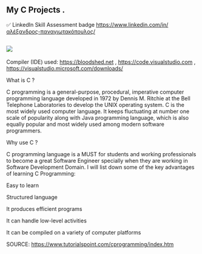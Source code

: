 My C Projects .
----------------

✅ LinkedIn Skill Assessment badge
https://www.linkedin.com/in/αλέξανδρος-παναγιωτακόπουλος/





![](https://th.bing.com/th/id/OIP._MOWXxL6wpkdLY7Vz7I2tAHaF7?pid=ImgDet&rs=1)
---------------------------------------------------------------------------------------------------------------------------------------


Compiler (IDE) used: https://bloodshed.net , https://code.visualstudio.com , https://visualstudio.microsoft.com/downloads/


What is C ?

C programming is a general-purpose, procedural, imperative computer programming language developed in 1972 by Dennis M. Ritchie at the Bell Telephone Laboratories to develop the UNIX operating system. C is the most widely used computer language. It keeps fluctuating at number one scale of popularity along with Java programming language, which is also equally popular and most widely used among modern software programmers.
  
Why use C ?

C programming language is a MUST for students and working professionals to become a great Software Engineer specially when they are working in Software Development Domain. I will list down some of the key advantages of learning C Programming:

Easy to learn

Structured language

It produces efficient programs

It can handle low-level activities

It can be compiled on a variety of computer platforms

SOURCE: https://www.tutorialspoint.com/cprogramming/index.htm




